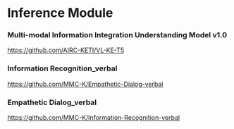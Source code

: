 # Inference Module

### Multi-modal Information Integration Understanding Model v1.0
https://github.com/AIRC-KETI/VL-KE-T5

### Information Recognition_verbal
https://github.com/MMC-K/Empathetic-Dialog-verbal

### Empathetic Dialog_verbal
https://github.com/MMC-K/Information-Recognition-verbal


